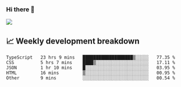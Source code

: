 ### Hi there 👋
<img align="center" src="https://github-readme-stats.vercel.app/api?username=Tumao727&show_icons=true&hide_title=true&theme=dracula" />


## 📈 Weekly development breakdown
<!--START_SECTION:waka-->

```text
TypeScript   23 hrs 9 mins   ███████████████████▒░░░░░   77.35 %
CSS          5 hrs 7 mins    ████▒░░░░░░░░░░░░░░░░░░░░   17.11 %
JSON         1 hr 10 mins    █░░░░░░░░░░░░░░░░░░░░░░░░   03.95 %
HTML         16 mins         ▒░░░░░░░░░░░░░░░░░░░░░░░░   00.95 %
Other        9 mins          ░░░░░░░░░░░░░░░░░░░░░░░░░   00.54 %
```

<!--END_SECTION:waka-->